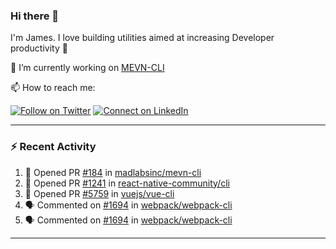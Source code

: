 ### Hi there 👋

I'm James. I love building utilities aimed at increasing Developer productivity :raised_hands: 

🔭 I’m currently working on [MEVN-CLI](https://github.com/madlabsinc/mevn-cli)

📫 How to reach me:

[![Follow on Twitter](https://img.shields.io/badge/--twitter?label=Twitter&logo=Twitter&style=social)](https://twitter.com/james_madhacks) [![Connect on LinkedIn](https://img.shields.io/badge/--linkedin?label=LinkedIn&logo=LinkedIn&style=social)](https://www.linkedin.com/in/jamesgeorge007)

---

### :zap: Recent Activity

<!--START_SECTION:activity-->
1. 💪 Opened PR [#184](https://github.com//madlabsinc/mevn-cli/pull/184) in [madlabsinc/mevn-cli](https://github.com//madlabsinc/mevn-cli)
2. 💪 Opened PR [#1241](https://github.com//react-native-community/cli/pull/1241) in [react-native-community/cli](https://github.com//react-native-community/cli)
3. 💪 Opened PR [#5759](https://github.com//vuejs/vue-cli/pull/5759) in [vuejs/vue-cli](https://github.com//vuejs/vue-cli)
4. 🗣 Commented on [#1694](https://github.com//webpack/webpack-cli/issues/1694) in [webpack/webpack-cli](https://github.com//webpack/webpack-cli)
5. 🗣 Commented on [#1694](https://github.com//webpack/webpack-cli/issues/1694) in [webpack/webpack-cli](https://github.com//webpack/webpack-cli)
<!--END_SECTION:activity-->

---

<!--
**jamesgeorge007/jamesgeorge007** is a ✨ _special_ ✨ repository because its `README.md` (this file) appears on your GitHub profile.

Here are some ideas to get you started:

- 🌱 I’m currently learning ...
- 👯 I’m looking to collaborate on ...
- 🤔 I’m looking for help with ...
- 💬 Ask me about ...
- 😄 Pronouns: ...
- ⚡ Fun fact: ...
-->
